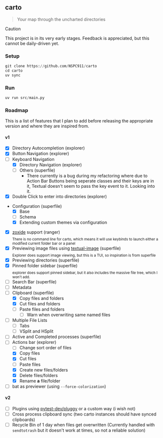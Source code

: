 ## carto

> Your map through the uncharted directories

> [!caution]
> This project is in its very early stages. Feedback is appreciated, but this cannot be daily-driven yet.

### Setup
```py
git clone https://github.com/NSPC911/carto
cd carto
uv sync
```
### Run
```py
uv run src/main.py
```

### Roadmap
This is a list of features that I plan to add before releasing the appropriate version and where they are inspired from.
#### v1
- [x] Directory Autocompletion (explorer)
- [x] Button Navigation (explorer)
- [ ] Keyboard Navigation
  - [x] Directory Navigation (explorer)
  - [ ] Others (superfile)
     - There currently is a bug during my refactoring where due to Action Bar Buttons being seperate classes and their keys are in it, Textual doesn't seem to pass the key event to it. Looking into it.
- [x] Double Click to enter into directories (explorer)
- Configuration (superfile)
  - [x] Base
  - [ ] Schema
  - [x] Extending custom themes via configuration
- [x] [zoxide](https://github.com/ajeetdsouza/zoxide) support (ranger)<br><sub>There is no command line for carto, which means it will use keybinds to launch either a modified current folder bar or a panel</sub>
- [x] Previewing image files using [textual-image](https://github.com/lnqs/textual-image) (superfile)<br><sub>Explorer does support image viewing, but this is a TUI, so inspiration is from superfile</sub>
- [x] Previewing directories (superfile)
- [x] Pinned folder sidebar (superfile)<br><sub>explorer does support pinned sidebar, but it also includes the massive file tree, which I won't add.</sub>
- [ ] Search Bar (superfile)
- [ ] Metadata
- [ ] Clipboard (superfile)
  - [x] Copy files and folders
  - [x] Cut files and folders
  - [ ] Paste files and folders
    - [ ] Warn when overwriting same named files
- [ ] Multiple File Lists
  - [ ] Tabs
  - [ ] VSplit and HSplit
- [ ] Active and Completed processes (superfile)
- [ ] Actions bar (explorer)
  - [ ] Change sort order of files
  - [x] Copy files
  - [x] Cut files
  - [ ] Paste files
  - [x] Create new files/folders
  - [x] Delete files/folders
  - [x] Rename **a** file/folder
- [ ] bat as previewer (using `--force-colorization`)

#### v2
- [ ] Plugins using [pytest-dev/pluggy](https://github.com/pytest-dev/pluggy) or a custom way (i wish not)
- [ ] Cross process clipboard sync (two carto instances should have synced clipboards)
- [ ] Recycle Bin of 1 day when files get overwritten (Currently handled with `sendtotrash` but it doesn't work at times, so not a reliable solution)
